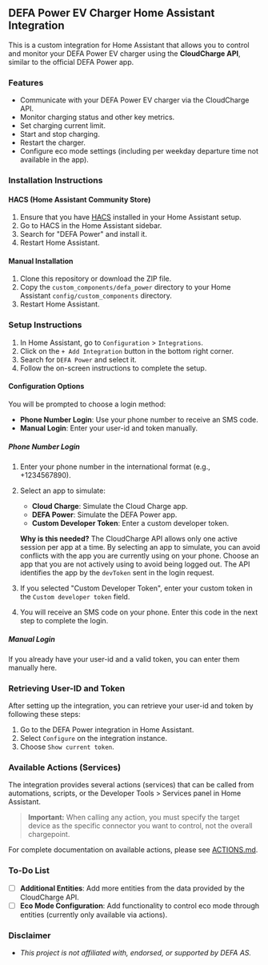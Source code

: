 ## DEFA Power EV Charger Home Assistant Integration

This is a custom integration for Home Assistant that allows you to control and monitor your DEFA Power EV charger using the **CloudCharge API**, similar to the official DEFA Power app.

### Features

- Communicate with your DEFA Power EV charger via the CloudCharge API.
- Monitor charging status and other key metrics.
- Set charging current limit.
- Start and stop charging.
- Restart the charger.
- Configure eco mode settings (including per weekday departure time not available in the app).

### Installation Instructions

#### HACS (Home Assistant Community Store)

1. Ensure that you have [HACS](https://hacs.xyz/) installed in your Home Assistant setup.
2. Go to HACS in the Home Assistant sidebar.
3. Search for "DEFA Power" and install it.
4. Restart Home Assistant.

#### Manual Installation

1. Clone this repository or download the ZIP file.
2. Copy the `custom_components/defa_power` directory to your Home Assistant `config/custom_components` directory.
3. Restart Home Assistant.

### Setup Instructions

1. In Home Assistant, go to `Configuration` > `Integrations`.
2. Click on the `+ Add Integration` button in the bottom right corner.
3. Search for `DEFA Power` and select it.
4. Follow the on-screen instructions to complete the setup.

#### Configuration Options

You will be prompted to choose a login method:

- **Phone Number Login**: Use your phone number to receive an SMS code.
- **Manual Login**: Enter your user-id and token manually.

##### Phone Number Login

1. Enter your phone number in the international format (e.g., +1234567890).
2. Select an app to simulate:

   - **Cloud Charge**: Simulate the Cloud Charge app.
   - **DEFA Power**: Simulate the DEFA Power app.
   - **Custom Developer Token**: Enter a custom developer token.

   **Why is this needed?**
   The CloudCharge API allows only one active session per app at a time. By selecting an app to simulate, you can avoid conflicts with the app you are currently using on your phone. Choose an app that you are not actively using to avoid being logged out. The API identifies the app by the `devToken` sent in the login request.

3. If you selected "Custom Developer Token", enter your custom token in the `Custom developer token` field.
4. You will receive an SMS code on your phone. Enter this code in the next step to complete the login.

##### Manual Login

If you already have your user-id and a valid token, you can enter them manually here.

### Retrieving User-ID and Token

After setting up the integration, you can retrieve your user-id and token by following these steps:

1. Go to the DEFA Power integration in Home Assistant.
2. Select `Configure` on the integration instance.
3. Choose `Show current token`.

### Available Actions (Services)

The integration provides several actions (services) that can be called from automations, scripts, or the Developer Tools > Services panel in Home Assistant.

> **Important:** When calling any action, you must specify the target device as the specific connector you want to control, not the overall chargepoint.

For complete documentation on available actions, please see [ACTIONS.md](ACTIONS.md).

### To-Do List

- [ ] **Additional Entities**: Add more entities from the data provided by the CloudCharge API.
- [ ] **Eco Mode Configuration**: Add functionality to control eco mode through entities (currently only available via actions).

### Disclaimer

- _This project is not affiliated with, endorsed, or supported by DEFA AS._

